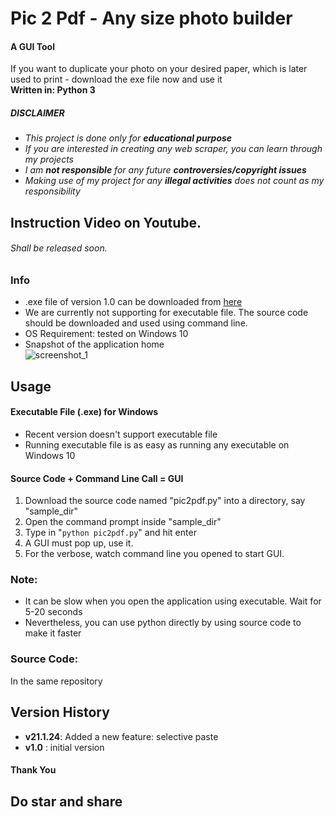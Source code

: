 #  Pic 2 Pdf - Any size photo builder
#### A GUI Tool<br>
If you want to duplicate your photo on your desired paper, which is later used to print - download the exe file now and use it<br>
__Written in: Python 3__<br>
##### ___DISCLAIMER___
* *This project is done only for __educational purpose__*
* *If you are interested in creating any web scraper, you can learn through my projects*
* *I am __not responsible__ for any future __controversies/copyright issues__*
* *Making use of my project for any __illegal activities__ does not count as my responsibility*
## Instruction Video on Youtube.
###### Shall be released soon.

### Info
* .exe file of version 1.0 can be downloaded from [here](https://github.com/abhishek-aar/pic2pdf/raw/master/final_exe/pic2pdf.exe "Windows executable")<br>
* We are currently not supporting for executable file. The source code should be downloaded and used using command line.
* OS Requirement: tested on Windows 10
* Snapshot of the application home<br>
![screenshot_1](https://github.com/abhishek-aar/pic2pdf/blob/master/snapshots/sanpv21.1.24.PNG?raw=true)
## Usage
#### Executable File (.exe) for Windows
* Recent version doesn't support executable file
* Running executable file is as easy as running any executable on Windows 10
#### Source Code + Command Line Call = GUI
1. Download the source code named "pic2pdf.py" into a directory, say "sample_dir"
1. Open the command prompt inside "sample_dir"
1. Type in "`python pic2pdf.py`" and hit enter
1. A GUI must pop up, use it.
1. For the verbose, watch command line you opened to start GUI.

### Note:
* It can be slow when you open the application using executable. Wait for 5-20 seconds<br>
* Nevertheless, you can use python directly by using source code to make it faster<br>
### Source Code:
In the same repository
## Version History
* __v21.1.24__: Added a new feature: selective paste
* __v1.0__ : initial version
#### Thank You
## Do star and share
